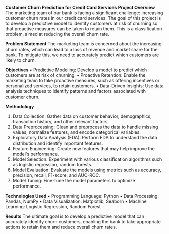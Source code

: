 **Customer Churn Prediction for Credit Card Services**
**Project Overview**
The marketing team of our bank is facing a significant challenge: increasing customer churn rates in our credit card services. 
The goal of this project is to develop a predictive model to identify customers at risk of churning so that proactive measures can be taken to retain them. 
This is a classification problem, aimed at reducing the overall churn rate.

**Problem Statement**
The marketing team is concerned about the increasing churn rates, which can lead to a loss of revenue and market share for the bank. 
To mitigate this, we need to accurately predict which customers are likely to churn.

**Objectives**
•	Predictive Modeling: Develop a model to predict which customers are at risk of churning.
•	Proactive Retention: Enable the marketing team to take proactive measures, such as offering incentives or personalized services, to retain customers.
•	Data-Driven Insights: Use data analysis techniques to identify patterns and factors associated with customer churn.

**Methodology**
1.	Data Collection: Gather data on customer behavior, demographics, transaction history, and other relevant factors.
2.	Data Preprocessing: Clean and preprocess the data to handle missing values, normalize features, and encode categorical variables.
3.	Exploratory Data Analysis (EDA): Perform EDA to understand the data distribution and identify important features.
4.	Feature Engineering: Create new features that may help improve the model's performance.
5.	Model Selection: Experiment with various classification algorithms such as logistic regression, random forests.
6.	Model Evaluation: Evaluate the models using metrics such as accuracy, precision, recall, F1-score, and AUC-ROC.
7.	Model Tuning: Fine-tune the model parameters to optimize performance.
   
**Technologies Used**
•	Programming Language: Python
•	Data Processing: Pandas, NumPy
•	Data Visualization: Matplotlib, Seaborn
•	Machine Learning: Logistic Regression, Random Forest


**Results**
The ultimate goal is to develop a predictive model that can accurately identify churn customers, enabling the bank to take appropriate actions to retain them and reduce overall churn rates.
